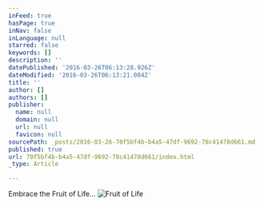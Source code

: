 ```yaml
---
inFeed: true
hasPage: true
inNav: false
inLanguage: null
starred: false
keywords: []
description: ''
datePublished: '2016-03-26T06:13:28.926Z'
dateModified: '2016-03-26T06:13:21.084Z'
title: ''
author: []
authors: []
publisher:
  name: null
  domain: null
  url: null
  favicon: null
sourcePath: _posts/2016-03-26-70f5bf4b-b4a5-47df-9692-78c41478d661.md
published: true
url: 70f5bf4b-b4a5-47df-9692-78c41478d661/index.html
_type: Article

---
```

Embrace the Fruit of Life...
![Fruit of Life](https://the-grid-user-content.s3-us-west-2.amazonaws.com/0e609f79-6bb6-47c0-8cd7-2f463a41722c.jpg)